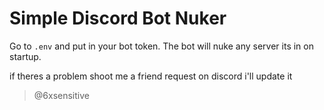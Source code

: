 # Simple Discord Bot Nuker

Go to `.env` and put in your bot token. The bot will nuke any server its in on startup.

if theres a problem shoot me a friend request on discord i'll update it
> @6xsensitive
